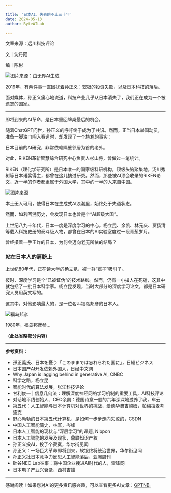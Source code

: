 ```yaml
---

title: '日本AI，失去的不止三十年'
date: 2024-05-13
author: ByteAILab

---
```


文章来源：远川科技评论

文｜沈丹阳

编｜陈彬

![图片来源：由无界AI生成](https://appserversrc.8btc.cn/upload/3B33CB85B496C0CB6FBA4C2BD79320AD/1715397210563/FovYBQ1DIklOWG6cFhngSmdgKg-v.png)

2019年，有两件事一直困扰着孙正义：软银的投资失败，以及日本科技的落后。

面对媒体，孙正义痛心地说道，科技产业几乎从日本消失了，我们正在成为一个被遗忘的国家。

---
即将到来的AI革命，是日本重回牌桌最后的机会。

随着ChatGPT问世，孙正义的呼吁终于成为了共识。然而，正当日本举国动员，准备一脚油门闯入赛道时，却发现了一个尴尬的事实：

日本目前的AI研究，非常依赖隔壁邻居为首的老外。

对此，RIKEN革新智慧综合研究中心负责人杉山将，曾做过一笔统计。

RIKEN（理化学研究所）是日本唯一的国家级科研机构，顶级头脑聚集地。汤川秀树等日本诺奖得主，都曾在这儿搞过研究。然而，那些被AI顶会收录的RIKEN论文，近一半的作者都隶属于外国大学，其中约一半的人来自中国。

![图片来源](https://appserversrc.8btc.cn/Fm1wfEfOubOvLg-2GoWXEwKLJjWX)

本土无人可用，使得日本在生成式AI浪潮里，始终处于失语状态。

然而，如若回溯历史，会发现日本也曾是个“AI超级大国”。

上世纪八九十年代，日本一度是深度学习的中心。杨立昆、余凯、林元庆、贾扬清等载入科技史册的泰斗级人物，都曾在日本的AI实验室度过一段青葱岁月。

曾经攥着一手王炸的日本，为何会迈向老无所依的结局？

### 站在日本人的肩膀上

上世纪80年代，正在读大学的杨立昆，被一群“疯子”吸引了。

彼时，深度学习是个“已被证伪”的技术路线。然而，仍有一小撮人在死磕，这其中就包括了一批日本科学家。杨立昆发现，当时大部分的深度学习论文，都是日本研究人员用英文写的。

这其中，对他影响最大的，是一位名叫福岛邦彦的日本人。

![福岛邦彦](https://appserversrc.8btc.cn/FmP4-cUCqsazvAfkATmvhC5z8AAB)

1980年，福岛邦彦参...

**（此处省略部分内容）**

---

**参考资料：**
- 孫正義氏、日本を憂う「このままでは忘れられた国に」，日経ビジネス
- 日本国产AI开发依赖外国人，日经中文网
- Why Japan is lagging behind in generative AI, CNBC
- 科学之路，杨立昆
- 智能时代的算法发展，张江科技评论
- 甘利俊一 | 信息几何法：理解深度神经网络学习机制的重要工具，AI科技评论
- 对话地平线创始人、CEO余凯：德国诗意一般的六年深深地滋养了我，车云
- 第五代：人工智能与日本计算机对世界的挑战，爱德华费吉鲍姆，帕梅拉麦考黛克
- 野心勃勃的日本第五代计算机，是如何一步步走向失败的，CSDN
- 中国人工智能简史，林军，岑峰
- 日本人工智能的现状与“深层学习”的课题, Nippon
- 日本人工智能的发展及现状，鼎联知识产权
- 孙正义投AI，投了个寂寞，华尔街见闻
- 孙正义：一场巨大革命即将到来，软银终将统治世界，华尔街见闻
- 孙正义批日本竞争力反思人工智能落后，亚洲周刊
- 硅谷NEC Lab往事：将中国企业拽进AI时代的人，雷锋网
- 日本电子产业兴衰录，西村吉雄
---
感谢阅读！如果您对AI的更多资讯感兴趣，可以查看更多AI文章：[GPTNB](https://gptnb.com)。